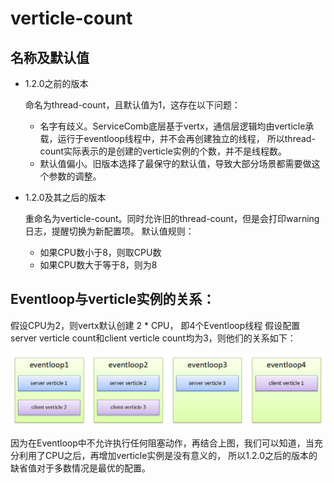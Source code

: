 # verticle-count

## 名称及默认值
* 1.2.0之前的版本 

  命名为thread-count，且默认值为1，这存在以下问题：  

  * 名字有歧义。ServiceComb底层基于vertx，通信层逻辑均由verticle承载，运行于eventloop线程中，并不会再创建独立的线程，
    所以thread-count实际表示的是创建的verticle实例的个数，并不是线程数。
  * 默认值偏小。旧版本选择了最保守的默认值，导致大部分场景都需要做这个参数的调整。

* 1.2.0及其之后的版本  

  重命名为verticle-count。同时允许旧的thread-count，但是会打印warning日志，提醒切换为新配置项。
  默认值规则：  
  
  * 如果CPU数小于8，则取CPU数
  * 如果CPU数大于等于8，则为8
  
## Eventloop与verticle实例的关系：  

假设CPU为2，则vertx默认创建 2 * CPU， 即4个Eventloop线程
假设配置server verticle count和client verticle count均为3，则他们的关系如下：

![](../assets/eventloop-and-verticle.png)  

因为在Eventloop中不允许执行任何阻塞动作，再结合上图，我们可以知道，当充分利用了CPU之后，再增加verticle实例是没有意义的，
所以1.2.0之后的版本的缺省值对于多数情况是最优的配置。
